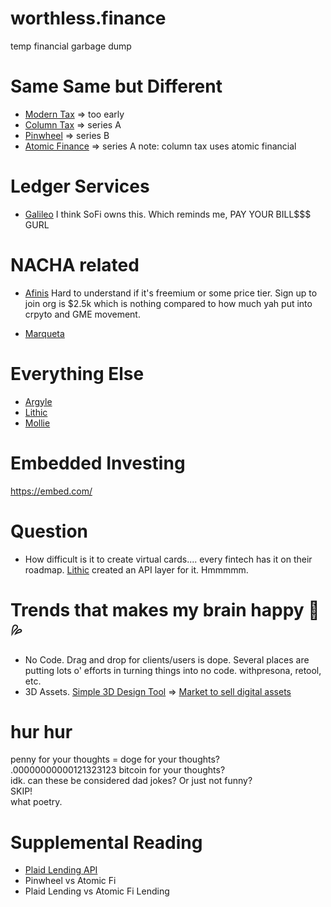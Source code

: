 # worthless.finance
temp financial garbage dump 

# Same Same but Different
- [Modern Tax](https://www.moderntax.io/) => too early
- [Column Tax](https://www.columntax.com/) => series A
- [Pinwheel](https://www.pinwheelapi.com/) => series B
- [Atomic Finance](https://atomic.financial/) => series A
note: column tax uses atomic financial

# Ledger Services
- [Galileo](https://docs.galileo-ft.com/pro/docs)
I think SoFi owns this. Which reminds me, PAY YOUR BILL$$$ GURL

# NACHA related
- [Afinis](https://www.afinis.org/apis)
Hard to understand if it's freemium or some price tier. Sign up to join org is $2.5k which is nothing compared to how much yah put into crpyto and GME movement. 

- [Marqueta](https://www.marqeta.com/)

# Everything Else
- [Argyle](https://argyle.com/)
- [Lithic](https://lithic.com/)
- [Mollie](https://www.mollie.com/en)

# Embedded Investing 
https://embed.com/

# Question
- How difficult is it to create virtual cards.... every fintech has it on their roadmap.
[Lithic](https://lithic.com/) created an API layer for it. Hmmmmm. 


# Trends that makes my brain happy 🧠 💦
- No Code. Drag and drop for clients/users is dope. Several places are putting lots o' efforts in turning things into no code. withpresona, retool, etc.
- 3D Assets. [Simple 3D Design Tool](https://spline.design/) => [Market to sell digital assets](https://www.ui8.net/)


# hur hur
penny for your thoughts = doge for your thoughts? <br>
.00000000000121323123 bitcoin for your thoughts? <br>
idk. can these be considered dad jokes? Or just not funny? <br>
SKIP! <br>
what poetry. <br>

# Supplemental Reading
- [Plaid Lending API](https://plaid.com/use-cases/lending/?utm_source=google&utm_medium=search&utm_campaign=Search_G_Nonbrand_MKAG_Phrase&utm_content=Lending&utm_term=verification%20of%20income&utm_creative=560038063143&gclid=CjwKCAiAlrSPBhBaEiwAuLSDUHxU-3VGshHk8jMmCJ8oc8FQ28DWD6Q4Z24kaDBO-j0Wivn_HlonqBoCTD0QAvD_BwE)
- Pinwheel vs Atomic Fi
- Plaid Lending vs Atomic Fi Lending
